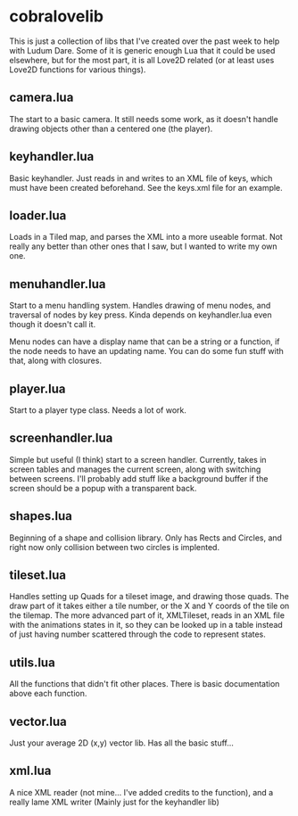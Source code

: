 cobralovelib
============

This is just a collection of libs that I've created over the past week to help with Ludum Dare. Some of it is generic enough Lua that it could be used elsewhere, but for the most part, it is all Love2D related (or at least uses Love2D functions for various things).


camera.lua
------------

The start to a basic camera. It still needs some work, as it doesn't handle drawing objects other than a centered one (the player).

keyhandler.lua
------------

Basic keyhandler. Just reads in and writes to an XML file of keys, which must have been created beforehand. See the keys.xml file for an example.

loader.lua
------------

Loads in a Tiled map, and parses the XML into a more useable format. Not really any better than other ones that I saw, but I wanted to write my own one.

menuhandler.lua
------------

Start to a menu handling system. Handles drawing of menu nodes, and traversal of nodes by key press. Kinda depends on keyhandler.lua even though it doesn't call it.

Menu nodes can have a display name that can be a string or a function, if the node needs to have an updating name. You can do some fun stuff with that, along with closures.

player.lua
------------

Start to a player type class. Needs a lot of work.

screenhandler.lua
------------

Simple but useful (I think) start to a screen handler. Currently, takes in screen tables and manages the current screen, along with switching between screens. 
I'll probably add stuff like a background buffer if the screen should be a popup with a transparent back.

shapes.lua
------------

Beginning of a shape and collision library. Only has Rects and Circles, and right now only collision between two circles is implented.

tileset.lua
------------

Handles setting up Quads for a tileset image, and drawing those quads. The draw part of it takes either a tile number, or the X and Y coords of the tile on the tilemap.
The more advanced part of it, XMLTileset, reads in an XML file with the animations states in it, so they can be looked up in a table instead of just having number scattered through the code to represent states.

utils.lua
------------

All the functions that didn't fit other places. There is basic documentation above each function.

vector.lua
------------

Just your average 2D (x,y) vector lib. Has all the basic stuff...

xml.lua
------------

A nice XML reader (not mine... I've added credits to the function), and a really lame XML writer (Mainly just for the keyhandler lib)
